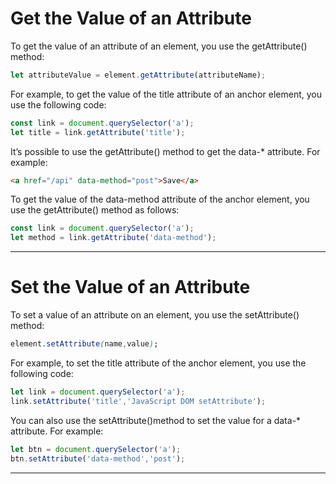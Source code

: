 # Get the Value of an Attribute

To get the value of an attribute of an element, you use the getAttribute() method:

```js
let attributeValue = element.getAttribute(attributeName);
```

For example, to get the value of the title attribute of an anchor element, you use the following code:

```js
const link = document.querySelector('a');
let title = link.getAttribute('title');
```

It’s possible to use the getAttribute() method to get the data-* attribute. For example:

```html
<a href="/api" data-method="post">Save</a>
```
To get the value of the data-method attribute of the anchor element, you use the getAttribute() method as follows:

```js
const link = document.querySelector('a');
let method = link.getAttribute('data-method');
```
***

# Set the Value of an Attribute

To set a value of an attribute on an element, you use the setAttribute() method:


```css
element.setAttribute(name,value);
```
For example, to set the title attribute of the anchor element, you use the following code:

```js
let link = document.querySelector('a');
link.setAttribute('title','JavaScript DOM setAttribute');
```

You can also use the setAttribute()method to set the value for a data-* attribute. For example:

```js
let btn = document.querySelector('a');
btn.setAttribute('data-method','post');
```

***
